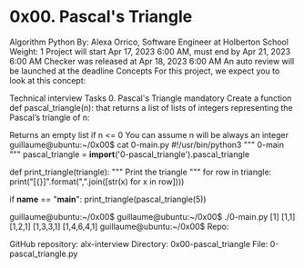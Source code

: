 # 0x00. Pascal's Triangle
Algorithm
Python
 By: Alexa Orrico, Software Engineer at Holberton School
 Weight: 1
 Project will start Apr 17, 2023 6:00 AM, must end by Apr 21, 2023 6:00 AM
 Checker was released at Apr 18, 2023 6:00 AM
 An auto review will be launched at the deadline
Concepts
For this project, we expect you to look at this concept:

Technical interview
Tasks
0. Pascal's Triangle
mandatory
Create a function def pascal_triangle(n): that returns a list of lists of integers representing the Pascal’s triangle of n:

Returns an empty list if n <= 0
You can assume n will be always an integer
guillaume@ubuntu:~/0x00$ cat 0-main.py
#!/usr/bin/python3
"""
0-main
"""
pascal_triangle = __import__('0-pascal_triangle').pascal_triangle

def print_triangle(triangle):
    """
    Print the triangle
    """
    for row in triangle:
        print("[{}]".format(",".join([str(x) for x in row])))


if __name__ == "__main__":
    print_triangle(pascal_triangle(5))

guillaume@ubuntu:~/0x00$ 
guillaume@ubuntu:~/0x00$ ./0-main.py
[1]
[1,1]
[1,2,1]
[1,3,3,1]
[1,4,6,4,1]
guillaume@ubuntu:~/0x00$ 
Repo:

GitHub repository: alx-interview
Directory: 0x00-pascal_triangle
File: 0-pascal_triangle.py
